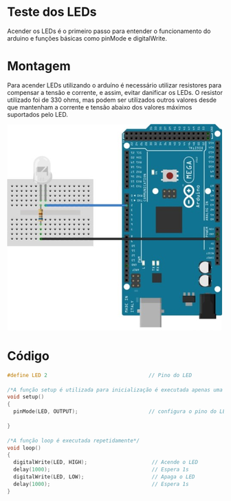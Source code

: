 # Teste dos LEDs

Acender os LEDs é o primeiro passo para entender o funcionamento do arduino e funções básicas como pinMode e digitalWrite. 

# Montagem

Para acender LEDs utilizando o arduíno é necessário utilizar resistores para compensar a tensão e corrente, e assim, evitar danificar os LEDs. O resistor utilizado foi de 330 ohms, mas podem ser utilizados outros valores desde que mantenham a corrente e tensão abaixo dos valores máximos suportados pelo LED.

![blink](./Figuras/testeled.png)

# Código

~~~C
#define LED 2                                 // Pino do LED

/*A função setup é utilizada para inicialização é executada apenas uma vez*/ 
void setup() 
{
  pinMode(LED, OUTPUT);                       // configura o pino do LED como saída 

}

/*A função loop é executada repetidamente*/ 
void loop() 
{
  digitalWrite(LED, HIGH);                     // Acende o LED   
  delay(1000);                                 // Espera 1s  
  digitalWrite(LED, LOW);                      // Apaga o LED
  delay(1000);                                 // Espera 1s
}
~~~
